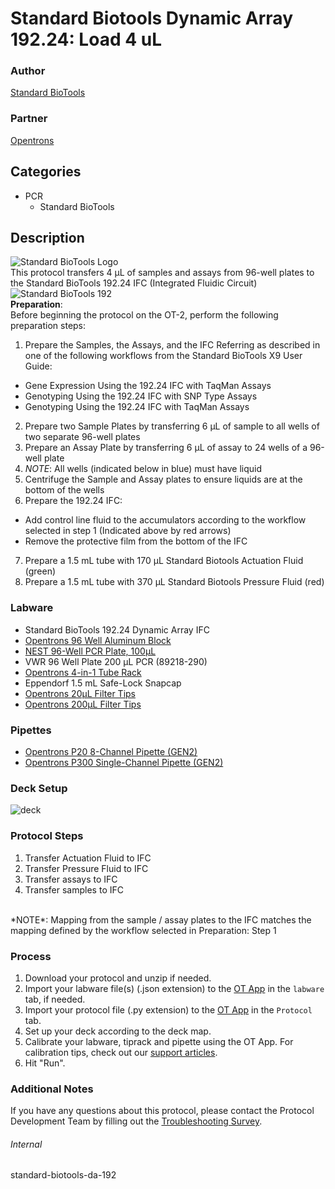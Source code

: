# Standard Biotools Dynamic Array 192.24: Load 4 uL

### Author
[Standard BioTools](https://www.standardbio.com/)

### Partner
[Opentrons](https://opentrons.com/)




## Categories
* PCR
	* Standard BioTools


## Description
![Standard BioTools Logo](https://opentrons-protocol-library-website.s3.amazonaws.com/custom-README-images/standard-biotools/standard-bio-logo-200-TM.jpg)
</br>
This protocol transfers 4 µL of samples and assays from 96-well plates to the Standard BioTools 192.24 IFC (Integrated Fluidic Circuit)</br>
![Standard BioTools 192](https://opentrons-protocol-library-website.s3.amazonaws.com/custom-README-images/standard-biotools/Opentrons_Figs_192.jpg)
</br>
**Preparation**:</br>
Before beginning the protocol on the OT-2, perform the following preparation steps:
1. Prepare the Samples, the Assays, and the IFC Referring as described in one of the following workflows from the Standard BioTools X9 User Guide:
- Gene Expression Using the 192.24 IFC with TaqMan Assays
- Genotyping Using the 192.24 IFC with SNP Type Assays
- Genotyping Using the 192.24 IFC with TaqMan Assays
2. Prepare two Sample Plates by transferring 6 µL of sample to all wells of two separate 96-well plates
3. Prepare an Assay Plate by transferring 6 µL of assay to 24 wells of a 96-well plate
4. *NOTE*: All wells (indicated below in blue) must have liquid
5. Centrifuge the Sample and Assay plates to ensure liquids are at the bottom of the wells
6. Prepare the 192.24 IFC:
- Add control line fluid to the accumulators according to the workflow selected in step 1 (Indicated above by red arrows)
- Remove the protective film from the bottom of the IFC
7. Prepare a 1.5 mL tube with 170 µL Standard Biotools Actuation Fluid (green)
8. Prepare a 1.5 mL tube with 370 µL Standard Biotools Pressure Fluid (red)



### Labware
* Standard BioTools 192.24 Dynamic Array IFC
* [Opentrons 96 Well Aluminum Block](https://shop.opentrons.com/collections/hardware-modules/products/aluminum-block-set)
* [NEST 96-Well PCR Plate, 100µL](https://shop.opentrons.com/nest-0-1-ml-96-well-pcr-plate-full-skirt/)
* VWR 96 Well Plate 200 µL PCR (89218-290)
* [Opentrons 4-in-1 Tube Rack](https://shop.opentrons.com/4-in-1-tube-rack-set/)
* Eppendorf 1.5 mL Safe-Lock Snapcap
* [Opentrons 20µL Filter Tips](https://shop.opentrons.com/opentrons-20ul-filter-tips/)
* [Opentrons 200µL Filter Tips](https://shop.opentrons.com/opentrons-200ul-filter-tips/)


### Pipettes
* [Opentrons P20 8-Channel Pipette (GEN2)](https://shop.opentrons.com/8-channel-electronic-pipette/)
* [Opentrons P300 Single-Channel Pipette (GEN2)](https://shop.opentrons.com/single-channel-electronic-pipette-p20/)


### Deck Setup
![deck](https://opentrons-protocol-library-website.s3.amazonaws.com/custom-README-images/standard-biotools/Opentrons+Protocols+Figs_192.24+Layout.jpg)


### Protocol Steps
1. Transfer Actuation Fluid to IFC
2. Transfer Pressure Fluid to IFC
3. Transfer assays to IFC
4. Transfer samples to IFC

</br>
*NOTE*: Mapping from the sample / assay plates to the IFC matches the mapping defined by the workflow selected in Preparation: Step 1



### Process
1. Download your protocol and unzip if needed.
2. Import your labware file(s) (.json extension) to the [OT App](https://opentrons.com/ot-app) in the `labware` tab, if needed.
3. Import your protocol file (.py extension) to the [OT App](https://opentrons.com/ot-app) in the `Protocol` tab.
4. Set up your deck according to the deck map.
5. Calibrate your labware, tiprack and pipette using the OT App. For calibration tips, check out our [support articles](https://support.opentrons.com/s/article/How-positional-calibration-works-on-the-OT-2).
6. Hit "Run".


### Additional Notes
If you have any questions about this protocol, please contact the Protocol Development Team by filling out the [Troubleshooting Survey](https://protocol-troubleshooting.paperform.co/).


###### Internal
standard-biotools-da-192
